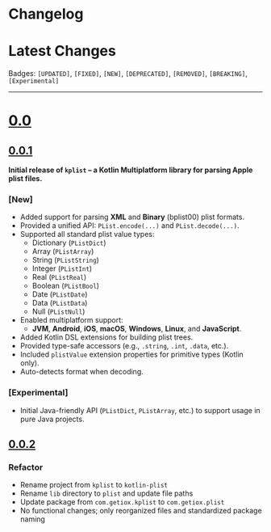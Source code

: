 # Changelog

# Latest Changes

Badges: `[UPDATED]`, `[FIXED]`, `[NEW]`, `[DEPRECATED]`, `[REMOVED]`, `[BREAKING]`, `[Experimental]`

---

# [0.0]()

## [0.0.1]()

**Initial release of `kplist` – a Kotlin Multiplatform library for parsing Apple plist files.**

### [New]

- Added support for parsing **XML** and **Binary** (bplist00) plist formats.
- Provided a unified API: `PList.encode(...)` and `PList.decode(...)`.
- Supported all standard plist value types:
    - Dictionary (`PListDict`)
    - Array (`PListArray`)
    - String (`PListString`)
    - Integer (`PListInt`)
    - Real (`PListReal`)
    - Boolean (`PListBool`)
    - Date (`PListDate`)
    - Data (`PListData`)
    - Null (`PListNull`)
- Enabled multiplatform support:
    - **JVM**, **Android**, **iOS**, **macOS**, **Windows**, **Linux**, and **JavaScript**.
- Added Kotlin DSL extensions for building plist trees.
- Provided type-safe accessors (e.g., `.string`, `.int`, `.data`, etc.).
- Included `plistValue` extension properties for primitive types (Kotlin only).
- Auto-detects format when decoding.

### [Experimental]

- Initial Java-friendly API (`PListDict`, `PListArray`, etc.) to support usage in pure Java projects.

## [0.0.2]()
### Refactor
- Rename project from `kplist` to `kotlin-plist`
- Rename `lib` directory to `plist` and update file paths
- Update package from `com.getiox.kplist` to `com.getiox.plist`
- No functional changes; only reorganized files and standardized package naming


